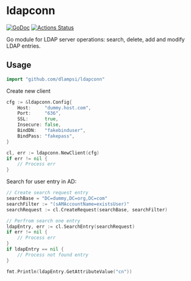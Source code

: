 # ldapconn

[![GoDoc](https://godoc.org/github.com/dlampsi/ldapconn?status.svg)](https://godoc.org/github.com/dlampsi/ldapconn) [![Actions Status](https://github.com/dlampsi/ldapconn/workflows/default/badge.svg)](https://github.com/dlampsi/ldapconn/actions)

Go module for LDAP server operations: search, delete, add and modify LDAP entries.

## Usage

```go
import "github.com/dlampsi/ldapconn"
```

Create new client

```go
cfg := &ldapconn.Config{
    Host:     "dummy.host.com",
    Port:     "636",
    SSL:      true,
    Insecure: false,
    BindDN:   "fakebinduser",
    BindPass: "fakepass",
}

cl, err := ldapconn.NewClient(cfg)
if err != nil {
    // Process err
}
```

Search for user entry in AD:

```go
// Create search request entry
searchBase = "DC=dummy,DC=org,DC=com"
searchFilter := "(sAMAccountName=existsUser)"
searchRequest := cl.CreateRequest(searchBase, searchFilter)

// Perfrom search one entry
ldapEntry, err := cl.SearchEntry(searchRequest)
if err != nil {
    // Process err
}
if ldapEntry == nil {
    // Process not found entry
}

fmt.Println(ldapEntry.GetAttributeValue("cn"))
```